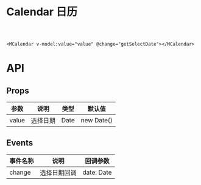 # Calendar 日历

<div style="margin: 60px;">
<MCalendar v-model:value="value" @change="getSelectDate"></MCalendar>
</div>

```vue
<MCalendar v-model:value="value" @change="getSelectDate"></MCalendar>
```

# API

## Props

| 参数  | 说明     | 类型 | 默认值     |
| ----- | -------- | ---- | ---------- |
| value | 选择日期 | Date | new Date() |

## Events

| 事件名称 | 说明         | 回调参数   |
| -------- | ------------ | ---------- |
| change   | 选择日期回调 | date: Date |
